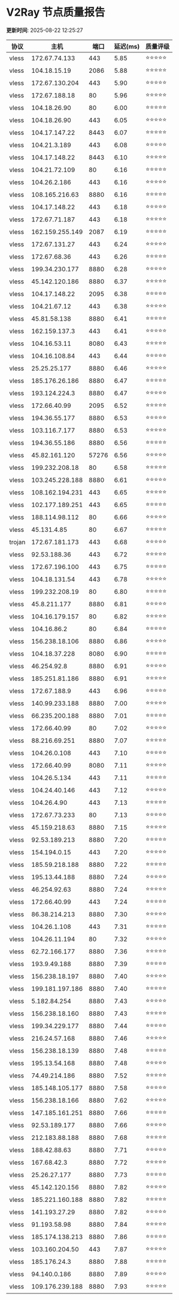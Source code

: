 # V2Ray 节点质量报告

**更新时间**: 2025-08-22 12:25:27

| 协议 | 主机 | 端口 | 延迟(ms) | 质量评级 |
|------|------|------|----------|----------|
| vless | 172.67.74.133 | 443 | 5.85 | ⭐️⭐️⭐️⭐️⭐️ |
| vless | 104.18.15.19 | 2086 | 5.88 | ⭐️⭐️⭐️⭐️⭐️ |
| vless | 172.67.130.204 | 443 | 5.90 | ⭐️⭐️⭐️⭐️⭐️ |
| vless | 172.67.188.18 | 80 | 5.96 | ⭐️⭐️⭐️⭐️⭐️ |
| vless | 104.18.26.90 | 80 | 6.00 | ⭐️⭐️⭐️⭐️⭐️ |
| vless | 104.18.26.90 | 443 | 6.05 | ⭐️⭐️⭐️⭐️⭐️ |
| vless | 104.17.147.22 | 8443 | 6.07 | ⭐️⭐️⭐️⭐️⭐️ |
| vless | 104.21.3.189 | 443 | 6.08 | ⭐️⭐️⭐️⭐️⭐️ |
| vless | 104.17.148.22 | 8443 | 6.10 | ⭐️⭐️⭐️⭐️⭐️ |
| vless | 104.21.72.109 | 80 | 6.16 | ⭐️⭐️⭐️⭐️⭐️ |
| vless | 104.26.2.186 | 443 | 6.16 | ⭐️⭐️⭐️⭐️⭐️ |
| vless | 108.165.216.63 | 8880 | 6.16 | ⭐️⭐️⭐️⭐️⭐️ |
| vless | 104.17.148.22 | 443 | 6.18 | ⭐️⭐️⭐️⭐️⭐️ |
| vless | 172.67.71.187 | 443 | 6.18 | ⭐️⭐️⭐️⭐️⭐️ |
| vless | 162.159.255.149 | 2087 | 6.19 | ⭐️⭐️⭐️⭐️⭐️ |
| vless | 172.67.131.27 | 443 | 6.24 | ⭐️⭐️⭐️⭐️⭐️ |
| vless | 172.67.68.36 | 443 | 6.26 | ⭐️⭐️⭐️⭐️⭐️ |
| vless | 199.34.230.177 | 8880 | 6.28 | ⭐️⭐️⭐️⭐️⭐️ |
| vless | 45.142.120.186 | 8880 | 6.37 | ⭐️⭐️⭐️⭐️⭐️ |
| vless | 104.17.148.22 | 2095 | 6.38 | ⭐️⭐️⭐️⭐️⭐️ |
| vless | 104.21.67.12 | 443 | 6.38 | ⭐️⭐️⭐️⭐️⭐️ |
| vless | 45.81.58.138 | 8880 | 6.41 | ⭐️⭐️⭐️⭐️⭐️ |
| vless | 162.159.137.3 | 443 | 6.41 | ⭐️⭐️⭐️⭐️⭐️ |
| vless | 104.16.53.11 | 8080 | 6.43 | ⭐️⭐️⭐️⭐️⭐️ |
| vless | 104.16.108.84 | 443 | 6.44 | ⭐️⭐️⭐️⭐️⭐️ |
| vless | 25.25.25.177 | 8880 | 6.46 | ⭐️⭐️⭐️⭐️⭐️ |
| vless | 185.176.26.186 | 8880 | 6.47 | ⭐️⭐️⭐️⭐️⭐️ |
| vless | 193.124.224.3 | 8880 | 6.47 | ⭐️⭐️⭐️⭐️⭐️ |
| vless | 172.66.40.99 | 2095 | 6.52 | ⭐️⭐️⭐️⭐️⭐️ |
| vless | 194.36.55.177 | 8880 | 6.53 | ⭐️⭐️⭐️⭐️⭐️ |
| vless | 103.116.7.177 | 8880 | 6.53 | ⭐️⭐️⭐️⭐️⭐️ |
| vless | 194.36.55.186 | 8880 | 6.56 | ⭐️⭐️⭐️⭐️⭐️ |
| vless | 45.82.161.120 | 57276 | 6.56 | ⭐️⭐️⭐️⭐️⭐️ |
| vless | 199.232.208.18 | 80 | 6.58 | ⭐️⭐️⭐️⭐️⭐️ |
| vless | 103.245.228.188 | 8880 | 6.61 | ⭐️⭐️⭐️⭐️⭐️ |
| vless | 108.162.194.231 | 443 | 6.65 | ⭐️⭐️⭐️⭐️⭐️ |
| vless | 102.177.189.251 | 443 | 6.65 | ⭐️⭐️⭐️⭐️⭐️ |
| vless | 188.114.98.112 | 80 | 6.66 | ⭐️⭐️⭐️⭐️⭐️ |
| vless | 45.131.4.85 | 80 | 6.67 | ⭐️⭐️⭐️⭐️⭐️ |
| trojan | 172.67.181.173 | 443 | 6.68 | ⭐️⭐️⭐️⭐️⭐️ |
| vless | 92.53.188.36 | 443 | 6.72 | ⭐️⭐️⭐️⭐️⭐️ |
| vless | 172.67.196.100 | 443 | 6.75 | ⭐️⭐️⭐️⭐️⭐️ |
| vless | 104.18.131.54 | 443 | 6.78 | ⭐️⭐️⭐️⭐️⭐️ |
| vless | 199.232.208.19 | 80 | 6.80 | ⭐️⭐️⭐️⭐️⭐️ |
| vless | 45.8.211.177 | 8880 | 6.81 | ⭐️⭐️⭐️⭐️⭐️ |
| vless | 104.16.179.157 | 80 | 6.82 | ⭐️⭐️⭐️⭐️⭐️ |
| vless | 104.16.86.2 | 80 | 6.84 | ⭐️⭐️⭐️⭐️⭐️ |
| vless | 156.238.18.106 | 8880 | 6.86 | ⭐️⭐️⭐️⭐️⭐️ |
| vless | 104.18.37.228 | 8080 | 6.90 | ⭐️⭐️⭐️⭐️⭐️ |
| vless | 46.254.92.8 | 8880 | 6.91 | ⭐️⭐️⭐️⭐️⭐️ |
| vless | 185.251.81.186 | 8880 | 6.91 | ⭐️⭐️⭐️⭐️⭐️ |
| vless | 172.67.188.9 | 443 | 6.96 | ⭐️⭐️⭐️⭐️⭐️ |
| vless | 140.99.233.188 | 8880 | 7.00 | ⭐️⭐️⭐️⭐️⭐️ |
| vless | 66.235.200.188 | 8880 | 7.01 | ⭐️⭐️⭐️⭐️⭐️ |
| vless | 172.66.40.99 | 80 | 7.02 | ⭐️⭐️⭐️⭐️⭐️ |
| vless | 88.216.69.251 | 8880 | 7.07 | ⭐️⭐️⭐️⭐️⭐️ |
| vless | 104.26.0.108 | 443 | 7.10 | ⭐️⭐️⭐️⭐️⭐️ |
| vless | 172.66.40.99 | 8080 | 7.11 | ⭐️⭐️⭐️⭐️⭐️ |
| vless | 104.26.5.134 | 443 | 7.11 | ⭐️⭐️⭐️⭐️⭐️ |
| vless | 104.24.40.146 | 443 | 7.12 | ⭐️⭐️⭐️⭐️⭐️ |
| vless | 104.26.4.90 | 443 | 7.13 | ⭐️⭐️⭐️⭐️⭐️ |
| vless | 172.67.73.233 | 80 | 7.13 | ⭐️⭐️⭐️⭐️⭐️ |
| vless | 45.159.218.63 | 8880 | 7.15 | ⭐️⭐️⭐️⭐️⭐️ |
| vless | 92.53.189.213 | 8880 | 7.20 | ⭐️⭐️⭐️⭐️⭐️ |
| vless | 154.194.0.15 | 443 | 7.20 | ⭐️⭐️⭐️⭐️⭐️ |
| vless | 185.59.218.188 | 8880 | 7.22 | ⭐️⭐️⭐️⭐️⭐️ |
| vless | 195.13.44.188 | 8880 | 7.24 | ⭐️⭐️⭐️⭐️⭐️ |
| vless | 46.254.92.63 | 8880 | 7.24 | ⭐️⭐️⭐️⭐️⭐️ |
| vless | 172.66.40.99 | 443 | 7.24 | ⭐️⭐️⭐️⭐️⭐️ |
| vless | 86.38.214.213 | 8880 | 7.30 | ⭐️⭐️⭐️⭐️⭐️ |
| vless | 104.26.1.108 | 443 | 7.31 | ⭐️⭐️⭐️⭐️⭐️ |
| vless | 104.26.11.194 | 80 | 7.32 | ⭐️⭐️⭐️⭐️⭐️ |
| vless | 62.72.166.177 | 8880 | 7.36 | ⭐️⭐️⭐️⭐️⭐️ |
| vless | 193.9.49.188 | 8880 | 7.39 | ⭐️⭐️⭐️⭐️⭐️ |
| vless | 156.238.18.197 | 8880 | 7.40 | ⭐️⭐️⭐️⭐️⭐️ |
| vless | 199.181.197.186 | 8880 | 7.40 | ⭐️⭐️⭐️⭐️⭐️ |
| vless | 5.182.84.254 | 8880 | 7.43 | ⭐️⭐️⭐️⭐️⭐️ |
| vless | 156.238.18.160 | 8880 | 7.43 | ⭐️⭐️⭐️⭐️⭐️ |
| vless | 199.34.229.177 | 8880 | 7.44 | ⭐️⭐️⭐️⭐️⭐️ |
| vless | 216.24.57.168 | 8880 | 7.46 | ⭐️⭐️⭐️⭐️⭐️ |
| vless | 156.238.18.139 | 8880 | 7.48 | ⭐️⭐️⭐️⭐️⭐️ |
| vless | 195.13.54.168 | 8880 | 7.48 | ⭐️⭐️⭐️⭐️⭐️ |
| vless | 74.49.214.186 | 8880 | 7.52 | ⭐️⭐️⭐️⭐️⭐️ |
| vless | 185.148.105.177 | 8880 | 7.58 | ⭐️⭐️⭐️⭐️⭐️ |
| vless | 156.238.18.166 | 8880 | 7.62 | ⭐️⭐️⭐️⭐️⭐️ |
| vless | 147.185.161.251 | 8880 | 7.66 | ⭐️⭐️⭐️⭐️⭐️ |
| vless | 92.53.189.177 | 8880 | 7.66 | ⭐️⭐️⭐️⭐️⭐️ |
| vless | 212.183.88.188 | 8880 | 7.68 | ⭐️⭐️⭐️⭐️⭐️ |
| vless | 188.42.88.63 | 8880 | 7.71 | ⭐️⭐️⭐️⭐️⭐️ |
| vless | 167.68.42.3 | 8880 | 7.72 | ⭐️⭐️⭐️⭐️⭐️ |
| vless | 25.26.27.177 | 8880 | 7.73 | ⭐️⭐️⭐️⭐️⭐️ |
| vless | 45.142.120.156 | 8880 | 7.82 | ⭐️⭐️⭐️⭐️⭐️ |
| vless | 185.221.160.188 | 8880 | 7.82 | ⭐️⭐️⭐️⭐️⭐️ |
| vless | 141.193.27.29 | 8880 | 7.82 | ⭐️⭐️⭐️⭐️⭐️ |
| vless | 91.193.58.98 | 8880 | 7.84 | ⭐️⭐️⭐️⭐️⭐️ |
| vless | 185.174.138.213 | 8880 | 7.86 | ⭐️⭐️⭐️⭐️⭐️ |
| vless | 103.160.204.50 | 443 | 7.87 | ⭐️⭐️⭐️⭐️⭐️ |
| vless | 185.176.24.3 | 8880 | 7.88 | ⭐️⭐️⭐️⭐️⭐️ |
| vless | 94.140.0.186 | 8880 | 7.89 | ⭐️⭐️⭐️⭐️⭐️ |
| vless | 109.176.239.188 | 8880 | 7.93 | ⭐️⭐️⭐️⭐️⭐️ |
